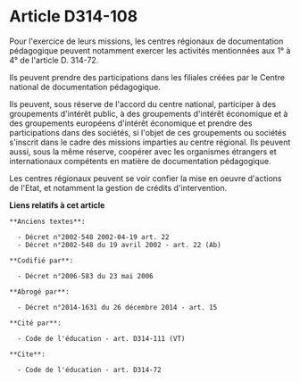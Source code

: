 # Article D314-108

Pour l'exercice de leurs missions, les centres régionaux de documentation pédagogique peuvent notamment exercer les activités
mentionnées aux 1° à 4° de l'article D. 314-72. 

Ils peuvent prendre des participations dans les filiales créées par le Centre national de documentation pédagogique. 

Ils peuvent, sous réserve de l'accord du centre national, participer à des groupements d'intérêt public, à des groupements
d'intérêt économique et à des groupements européens d'intérêt économique et prendre des participations dans des sociétés, si
l'objet de ces groupements ou sociétés s'inscrit dans le cadre des missions imparties au centre régional. Ils peuvent aussi,
sous la même réserve, coopérer avec les organismes étrangers et internationaux compétents en matière de documentation
pédagogique. 

Les centres régionaux peuvent se voir confier la mise en oeuvre d'actions de l'Etat, et notamment la gestion de crédits
d'intervention.

**Liens relatifs à cet article**

	**Anciens textes**:

	  - Décret n°2002-548 2002-04-19 art. 22
	  - Décret n°2002-548 du 19 avril 2002 - art. 22 (Ab)

	**Codifié par**:

	  - Décret n°2006-583 du 23 mai 2006

	**Abrogé par**:

	  - Décret n°2014-1631 du 26 décembre 2014 - art. 15

	**Cité par**:

	  - Code de l'éducation - art. D314-111 (VT)

	**Cite**:

	  - Code de l'éducation - art. D314-72
